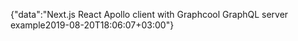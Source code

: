 {"data":"Next.js React Apollo client with Graphcool GraphQL server example2019-08-20T18:06:07+03:00"}
